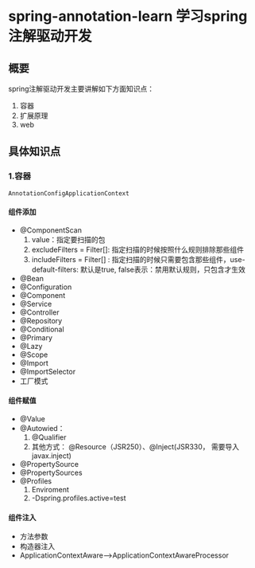 # spring-annotation-learn 学习spring注解驱动开发

##  概要
spring注解驱动开发主要讲解如下方面知识点：
1. 容器
2. 扩展原理 
3. web

## 具体知识点

###  1.容器

    AnnotationConfigApplicationContext

#### 组件添加
* @ComponentScan
   1. value：指定要扫描的包
   2. excludeFilters = Filter[]: 指定扫描的时候按照什么规则排除那些组件
   3. includeFilters = Filter[] : 指定扫描的时候只需要包含那些组件，use-default-filters: 默认是true, false表示：禁用默认规则，只包含才生效
* @Bean
* @Configuration
* @Component
* @Service
* @Controller
* @Repository
* @Conditional
* @Primary
* @Lazy
* @Scope
* @Import
* @ImportSelector
* 工厂模式

#### 组件赋值
* @Value
* @Autowied： 
  1. @Qualifier
  2. 其他方式： @Resource（JSR250）、@Inject(JSR330， 需要导入 javax.inject)
* @PropertySource
* @PropertySources
* @Profiles
  1. Enviroment
  2. -Dspring.profiles.active=test

#### 组件注入
* 方法参数
* 构造器注入
* ApplicationContextAware-->ApplicationContextAwareProcessor


